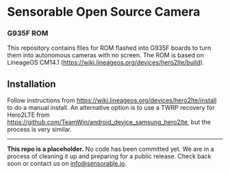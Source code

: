 # Sensorable Open Source Camera
### G935F ROM

This repository contains files for ROM flashed into G935F boards to turn them into autonomous cameras with no screen. The ROM is based on LineageOS CM14.1 (https://wiki.lineageos.org/devices/hero2lte/build).

## Installation

Follow instructions from https://wiki.lineageos.org/devices/hero2lte/install to do a manual install. An alternative option is to use a TWRP recovery for Hero2LTE from https://github.com/TeamWin/android_device_samsung_hero2lte, but the process is very similar.

---

**This repo is a placeholder.** No code has been committed yet.
We are in a process of cleaning it up and preparing for a public release. Check back soon or contact us on info@sensorable.io.
